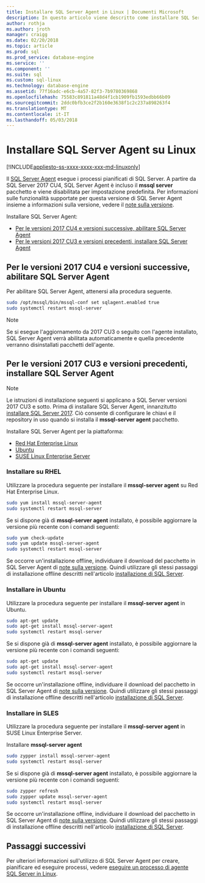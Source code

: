 ```yaml
---
title: Installare SQL Server Agent in Linux | Documenti Microsoft
description: In questo articolo viene descritto come installare SQL Server Agent in Linux.
author: rothja
ms.author: jroth
manager: craigg
ms.date: 02/20/2018
ms.topic: article
ms.prod: sql
ms.prod_service: database-engine
ms.service: ''
ms.component: ''
ms.suite: sql
ms.custom: sql-linux
ms.technology: database-engine
ms.assetid: 77f16adc-e6cb-4a57-82f3-7b9780369868
ms.openlocfilehash: 75583c891811a48d4f1cb1909fb1593edbb66b09
ms.sourcegitcommit: 2ddc0bfb3ce2f2b160e3638f1c2c237a898263f4
ms.translationtype: MT
ms.contentlocale: it-IT
ms.lasthandoff: 05/03/2018
---
```

# <a name="install-sql-server-agent-on-linux"></a>Installare SQL Server Agent su Linux

[!INCLUDE[appliesto-ss-xxxx-xxxx-xxx-md-linuxonly](../includes/appliesto-ss-xxxx-xxxx-xxx-md-linuxonly.md)]

 Il [SQL Server Agent](https://docs.microsoft.com/sql/ssms/agent/sql-server-agent) esegue i processi pianificati di SQL Server. A partire da SQL Server 2017 CU4, SQL Server Agent è incluso il **mssql server** pacchetto e viene disabilitata per impostazione predefinita. Per informazioni sulle funzionalità supportate per questa versione di SQL Server Agent insieme a informazioni sulla versione, vedere il [note sulla versione](sql-server-linux-release-notes.md).

 Installare SQL Server Agent:
- [Per le versioni 2017 CU4 e versioni successive, abilitare SQL Server Agent](#EnableAgentAfterCU4)
- [Per le versioni 2017 CU3 e versioni precedenti, installare SQL Server Agent](#InstallAgentBelowCU4)


## <a name="EnableAgentAfterCU4">Per le versioni 2017 CU4 e versioni successive, abilitare SQL Server Agent</a>

 Per abilitare SQL Server Agent, attenersi alla procedura seguente.

```bash
sudo /opt/mssql/bin/mssql-conf set sqlagent.enabled true 
sudo systemctl restart mssql-server
```

> [!NOTE]
> Se si esegue l'aggiornamento da 2017 CU3 o seguito con l'agente installato, SQL Server Agent verrà abilitata automaticamente e quella precedente verranno disinstallati pacchetti dell'agente.  

## <a name="InstallAgentBelowCU4">Per le versioni 2017 CU3 e versioni precedenti, installare SQL Server Agent</a>

> [!NOTE]
> Le istruzioni di installazione seguenti si applicano a SQL Server versioni 2017 CU3 e sotto. Prima di installare SQL Server Agent, innanzitutto [installare SQL Server 2017](sql-server-linux-setup.md#platforms). Ciò consente di configurare le chiavi e il repository in uso quando si installa il **mssql-server agent** pacchetto.

Installare SQL Server Agent per la piattaforma:
- [Red Hat Enterprise Linux](#RHEL)
- [Ubuntu](#ubuntu)
- [SUSE Linux Enterprise Server](#SLES)

### <a name="RHEL">Installare su RHEL</a>

Utilizzare la procedura seguente per installare il **mssql-server agent** su Red Hat Enterprise Linux. 

```bash
sudo yum install mssql-server-agent
sudo systemctl restart mssql-server
```

Se si dispone già di **mssql-server agent** installato, è possibile aggiornare la versione più recente con i comandi seguenti:

```bash
sudo yum check-update
sudo yum update mssql-server-agent
sudo systemctl restart mssql-server
```

Se occorre un'installazione offline, individuare il download del pacchetto in SQL Server Agent di [note sulla versione](sql-server-linux-release-notes.md). Quindi utilizzare gli stessi passaggi di installazione offline descritti nell'articolo [installazione di SQL Server](sql-server-linux-setup.md#offline).

### <a name="ubuntu">Installare in Ubuntu</a>

Utilizzare la procedura seguente per installare il **mssql-server agent** in Ubuntu. 

```bash
sudo apt-get update 
sudo apt-get install mssql-server-agent
sudo systemctl restart mssql-server
```

Se si dispone già di **mssql-server agent** installato, è possibile aggiornare la versione più recente con i comandi seguenti:

```bash
sudo apt-get update 
sudo apt-get install mssql-server-agent
sudo systemctl restart mssql-server
```

Se occorre un'installazione offline, individuare il download del pacchetto in SQL Server Agent di [note sulla versione](sql-server-linux-release-notes.md). Quindi utilizzare gli stessi passaggi di installazione offline descritti nell'articolo [installazione di SQL Server](sql-server-linux-setup.md#offline).

### <a name="SLES">Installare in SLES</a>

Utilizzare la procedura seguente per installare il **mssql-server agent** in SUSE Linux Enterprise Server. 

Installare **mssql-server agent** 

```bash
sudo zypper install mssql-server-agent
sudo systemctl restart mssql-server
```

Se si dispone già di **mssql-server agent** installato, è possibile aggiornare la versione più recente con i comandi seguenti:

```bash
sudo zypper refresh
sudo zypper update mssql-server-agent
sudo systemctl restart mssql-server
```

Se occorre un'installazione offline, individuare il download del pacchetto in SQL Server Agent di [note sulla versione](sql-server-linux-release-notes.md). Quindi utilizzare gli stessi passaggi di installazione offline descritti nell'articolo [installazione di SQL Server](sql-server-linux-setup.md#offline).

## <a name="next-steps"></a>Passaggi successivi
Per ulteriori informazioni sull'utilizzo di SQL Server Agent per creare, pianificare ed eseguire processi, vedere [eseguire un processo di agente SQL Server in Linux](sql-server-linux-run-sql-server-agent-job.md).
